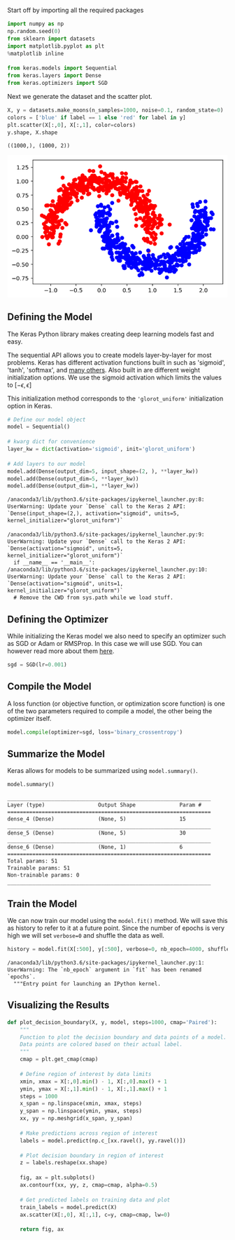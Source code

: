 
Start off by importing all the required packages


```python
import numpy as np
np.random.seed(0)
from sklearn import datasets
import matplotlib.pyplot as plt
%matplotlib inline

from keras.models import Sequential
from keras.layers import Dense
from keras.optimizers import SGD
```

Next we generate the dataset and the scatter plot.


```python
X, y = datasets.make_moons(n_samples=1000, noise=0.1, random_state=0)
colors = ['blue' if label == 1 else 'red' for label in y]
plt.scatter(X[:,0], X[:,1], color=colors)
y.shape, X.shape
```




    ((1000,), (1000, 2))




![png](output_3_1.png)


## Defining the Model 
The Keras Python library makes creating deep learning models fast and easy.

The sequential API allows you to create models layer-by-layer for most problems. Keras has different activation functions built in such as 'sigmoid', 'tanh', 'softmax', and [many others](https://keras.io/optimizers/). Also built in are different weight initialization options. We use the sigmoid activation which limits the values to $[-\epsilon,\epsilon]$

This initialization method corresponds to the `'glorot_uniform'` initialization option in Keras.


```python
# Define our model object
model = Sequential()

# kwarg dict for convenience
layer_kw = dict(activation='sigmoid', init='glorot_uniform')

# Add layers to our model
model.add(Dense(output_dim=5, input_shape=(2, ), **layer_kw))
model.add(Dense(output_dim=5, **layer_kw))
model.add(Dense(output_dim=1, **layer_kw))
```

    /anaconda3/lib/python3.6/site-packages/ipykernel_launcher.py:8: UserWarning: Update your `Dense` call to the Keras 2 API: `Dense(input_shape=(2,), activation="sigmoid", units=5, kernel_initializer="glorot_uniform")`
      
    /anaconda3/lib/python3.6/site-packages/ipykernel_launcher.py:9: UserWarning: Update your `Dense` call to the Keras 2 API: `Dense(activation="sigmoid", units=5, kernel_initializer="glorot_uniform")`
      if __name__ == '__main__':
    /anaconda3/lib/python3.6/site-packages/ipykernel_launcher.py:10: UserWarning: Update your `Dense` call to the Keras 2 API: `Dense(activation="sigmoid", units=1, kernel_initializer="glorot_uniform")`
      # Remove the CWD from sys.path while we load stuff.


## Defining the Optimizer 
While initializing the Keras model we also need to specify an optimizer such as SGD or Adam or RMSProp. In this case we will use SGD. You can however read more about them [here](https://keras.io/optimizers/).


```python
sgd = SGD(lr=0.001)
```

## Compile the Model 
A loss function (or objective function, or optimization score function) is one of the two parameters required to compile a model, the other being the optimizer itself. 



```python
model.compile(optimizer=sgd, loss='binary_crossentropy')
```

## Summarize the Model
Keras allows for models to be summarized using `model.summary()`.



```python
model.summary()
```

    _________________________________________________________________
    Layer (type)                 Output Shape              Param #   
    =================================================================
    dense_4 (Dense)              (None, 5)                 15        
    _________________________________________________________________
    dense_5 (Dense)              (None, 5)                 30        
    _________________________________________________________________
    dense_6 (Dense)              (None, 1)                 6         
    =================================================================
    Total params: 51
    Trainable params: 51
    Non-trainable params: 0
    _________________________________________________________________


## Train the Model
We can now train our model using the `model.fit()` method. We will save this as history to refer to it at a future point. Since the number of epochs is very high we will set `verbose=0` and shuffle the data as well. 



```python
history = model.fit(X[:500], y[:500], verbose=0, nb_epoch=4000, shuffle=True)
```

    /anaconda3/lib/python3.6/site-packages/ipykernel_launcher.py:1: UserWarning: The `nb_epoch` argument in `fit` has been renamed `epochs`.
      """Entry point for launching an IPython kernel.


## Visualizing the Results


```python
def plot_decision_boundary(X, y, model, steps=1000, cmap='Paired'):
    """
    Function to plot the decision boundary and data points of a model.
    Data points are colored based on their actual label.
    """
    cmap = plt.get_cmap(cmap)
    
    # Define region of interest by data limits
    xmin, xmax = X[:,0].min() - 1, X[:,0].max() + 1
    ymin, ymax = X[:,1].min() - 1, X[:,1].max() + 1
    steps = 1000
    x_span = np.linspace(xmin, xmax, steps)
    y_span = np.linspace(ymin, ymax, steps)
    xx, yy = np.meshgrid(x_span, y_span)

    # Make predictions across region of interest
    labels = model.predict(np.c_[xx.ravel(), yy.ravel()])

    # Plot decision boundary in region of interest
    z = labels.reshape(xx.shape)
    
    fig, ax = plt.subplots()
    ax.contourf(xx, yy, z, cmap=cmap, alpha=0.5)

    # Get predicted labels on training data and plot
    train_labels = model.predict(X)
    ax.scatter(X[:,0], X[:,1], c=y, cmap=cmap, lw=0)
    
    return fig, ax
```


```python

```
